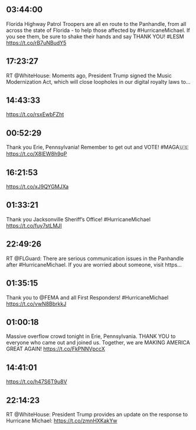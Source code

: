 ## 03:44:00
Florida Highway Patrol Troopers are all en route to the Panhandle, from all across the state of Florida - to help those affected by #HurricaneMichael. If you see them, be sure to shake their hands and say THANK YOU! #LESM https://t.co/rB7uNBudY5
## 17:23:27
RT @WhiteHouse: Moments ago, President Trump signed the Music Modernization Act, which will close loopholes in our digital royalty laws to…
## 14:43:33
https://t.co/rsxEwbFZht
## 00:52:29
Thank you Erie, Pennsylvania! Remember to get out and VOTE! #MAGA🇺🇸 https://t.co/X8IEW8h9qP
## 16:21:53
https://t.co/xJ9QYGMJXa
## 01:33:21
Thank you Jacksonville Sheriff’s Office! #HurricaneMichael https://t.co/fuy7stLMJI
## 22:49:26
RT @FLGuard: There are serious communication issues in the Panhandle after #HurricaneMichael. If you are worried about someone, visit https…
## 01:35:15
Thank you to @FEMA and all First Responders! #HurricaneMichael https://t.co/vwN8BbrkkJ
## 01:00:18
Massive overflow crowd tonight in Erie, Pennsylvania. THANK YOU to everyone who came out and joined us. Together, we are MAKING AMERICA GREAT AGAIN! https://t.co/FkPNNVpccX
## 14:41:01
https://t.co/h47S6T9u8V
## 22:14:23
RT @WhiteHouse: President Trump provides an update on the response to Hurricane Michael: https://t.co/zmnHXKakYw
